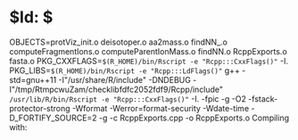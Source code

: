 # $Id: $


OBJECTS=protViz_init.o deisotoper.o aa2mass.o findNN_.o computeFragmentIons.o computeParentIonMass.o findNN.o RcppExports.o fasta.o
PKG_CXXFLAGS=`$(R_HOME)/bin/Rscript -e "Rcpp:::CxxFlags()"` -I.
PKG_LIBS=`$(R_HOME)/bin/Rscript -e "Rcpp:::LdFlags()"` 
g++ -std=gnu++11 -I"/usr/share/R/include" -DNDEBUG  -I"/tmp/RtmpcwuZam/checklibfdfc2052fdf9/Rcpp/include"   `/usr/lib/R/bin/Rscript -e "Rcpp:::CxxFlags()"` -I. -fpic  -g -O2 -fstack-protector-strong -Wformat -Werror=format-security -Wdate-time -D_FORTIFY_SOURCE=2 -g -c RcppExports.cpp -o RcppExports.o
Compiling with: 

